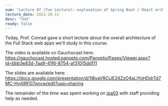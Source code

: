 ```yaml
---
num: "Lecture 07 (Tue Lecture): explanation of Spring Boot / React architecture, work on JPA03"
lecture_date: 2022-10-11
desc: "tbd"
ready: false
---
```


Today, Prof. Conrad gave a short lecture about the overall architecture of the Full Stack web apps we'll study in this course.

The video is available on Gauchocast here: <https://gauchocast.hosted.panopto.com/Panopto/Pages/Viewer.aspx?id=bbb3e83d-7aa9-41f6-8754-af31015dd111>

The slides are available here: <https://docs.google.com/presentation/d/1lByaVRCjJE24ZzO4aLjYoHDdrTd7MC-Hyj0RFD7qnvw/edit?usp=sharing>

The remainder of the time was spent working on [jpa03](https://ucsb-cs156.github.io/f22/lab/jpa03/) with staff providing help as needed.
